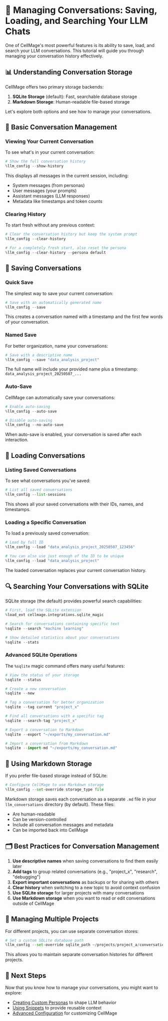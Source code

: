 # 💾 Managing Conversations: Saving, Loading, and Searching Your LLM Chats

One of CellMage's most powerful features is its ability to save, load, and search your LLM conversations. This tutorial will guide you through managing your conversation history effectively.

## 📊 Understanding Conversation Storage

CellMage offers two primary storage backends:

1. **SQLite Storage** (default): Fast, searchable database storage
2. **Markdown Storage**: Human-readable file-based storage

Let's explore both options and see how to manage your conversations.

## 🔄 Basic Conversation Management

### Viewing Your Current Conversation

To see what's in your current conversation:

```python
# Show the full conversation history
%llm_config --show-history
```

This displays all messages in the current session, including:
- System messages (from personas)
- User messages (your prompts)
- Assistant messages (LLM responses)
- Metadata like timestamps and token counts

### Clearing History

To start fresh without any previous context:

```python
# Clear the conversation history but keep the system prompt
%llm_config --clear-history

# For a completely fresh start, also reset the persona
%llm_config --clear-history --persona default
```

## 💽 Saving Conversations

### Quick Save

The simplest way to save your current conversation:

```python
# Save with an automatically generated name
%llm_config --save
```

This creates a conversation named with a timestamp and the first few words of your conversation.

### Named Save

For better organization, name your conversations:

```python
# Save with a descriptive name
%llm_config --save "data_analysis_project"
```

The full name will include your provided name plus a timestamp: `data_analysis_project_20250507_...`

### Auto-Save

CellMage can automatically save your conversations:

```python
# Enable auto-saving
%llm_config --auto-save

# Disable auto-saving
%llm_config --no-auto-save
```

When auto-save is enabled, your conversation is saved after each interaction.

## 📂 Loading Conversations

### Listing Saved Conversations

To see what conversations you've saved:

```python
# List all saved conversations
%llm_config --list-sessions
```

This shows all your saved conversations with their IDs, names, and timestamps.

### Loading a Specific Conversation

To load a previously saved conversation:

```python
# Load by full ID
%llm_config --load "data_analysis_project_20250507_123456"

# You can also use just enough of the ID to be unique
%llm_config --load "data_analysis_project"
```

The loaded conversation replaces your current conversation history.

## 🔍 Searching Your Conversations with SQLite

SQLite storage (the default) provides powerful search capabilities:

```python
# First, load the SQLite extension
%load_ext cellmage.integrations.sqlite_magic

# Search for conversations containing specific text
%sqlite --search "machine learning"

# Show detailed statistics about your conversations
%sqlite --stats
```

### Advanced SQLite Operations

The `%sqlite` magic command offers many useful features:

```python
# View the status of your storage
%sqlite --status

# Create a new conversation
%sqlite --new

# Tag a conversation for better organization
%sqlite --tag current "project_x"

# Find all conversations with a specific tag
%sqlite --search-tag "project_x"

# Export a conversation to Markdown
%sqlite --export "~/exports/my_conversation.md"

# Import a conversation from Markdown
%sqlite --import-md "~/exports/my_conversation.md"
```

## 📄 Using Markdown Storage

If you prefer file-based storage instead of SQLite:

```python
# Configure CellMage to use Markdown storage
%llm_config --set-override storage_type file
```

Markdown storage saves each conversation as a separate `.md` file in your `llm_conversations` directory (by default). These files:
- Are human-readable
- Can be version-controlled
- Include all conversation messages and metadata
- Can be imported back into CellMage

## 🗂️ Best Practices for Conversation Management

1. **Use descriptive names** when saving conversations to find them easily later
2. **Add tags** to group related conversations (e.g., "project_x", "research", "debugging")
3. **Export important conversations** as backups or for sharing with others
4. **Clear history** when switching to a new topic to avoid context confusion
5. **Use SQLite storage** for larger projects with many conversations
6. **Use Markdown storage** when you want to read or edit conversations outside of CellMage

## 🔄 Managing Multiple Projects

For different projects, you can use separate conversation stores:

```python
# Set a custom SQLite database path
%llm_config --set-override sqlite_path ~/projects/project_a/conversations.db
```

This allows you to maintain separate conversation histories for different projects.

## 🚀 Next Steps

Now that you know how to manage your conversations, you might want to explore:
- [Creating Custom Personas](working_with_personas.md) to shape LLM behavior
- [Using Snippets](using_snippets.md) to provide reusable context
- [Advanced Configuration](../configuration.md) for customizing CellMage
